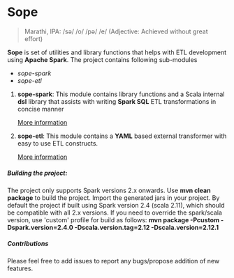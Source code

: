 
Sope
====

> Marathi, IPA: /sə/ /o/ /pə/ /e/ (Adjective: Achieved without great effort)

**Sope** is set of utilities and library functions that helps with ETL development using **Apache Spark**.
The project contains following sub-modules
- *sope-spark*
- *sope-etl*

1. **sope-spark**:
 This module contains library functions and a Scala internal **dsl** library that assists with writing **Spark SQL** ETL transformations in concise manner
 
    [More information](sope-spark/README.md)
 
2. **sope-etl**:
 This module contains a **YAML** based external transformer with easy to use ETL constructs.
 
    [More information](sope-etl/README.md)


##### Building the project:
The project only supports Spark versions 2.x onwards.
Use **mvn clean package** to build the project. Import the generated jars in your project.
By default the project if built using Spark version 2.4 (scala 2.11), which should be compatible with all 2.x versions.
If you need to override the spark/scala version, use 'custom' profile for build as follows:
**mvn package -Pcustom  -Dspark.version=2.4.0 -Dscala.version.tag=2.12 -Dscala.version=2.12.1**


##### Contributions
Please feel free to add issues to report any bugs/propose addition of new features.